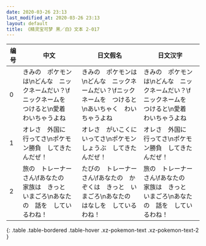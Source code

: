 ```yaml
---
date: 2020-03-26 23:13
last_modified_at: 2020-03-26 23:13
layout: default
title: 《精灵宝可梦 黑／白》文本 2-017
---
```

| 编号 | 中文 | 日文假名 | 日文汉字 |
| ---- | ---- | ---- | --- |
| 0 | きみの　ポケモンは\nどんな　ニックネームだい？\fニックネームを　つけると\n愛着　わいちゃうよね | きみの　ポケモンは\nどんな　ニックネームだい？\fニックネームを　つけると\nあいちゃく　わいちゃうよね | きみの　ポケモンは\nどんな　ニックネームだい？\fニックネームを　つけると\n愛着　わいちゃうよね |
| 1 | オレさ　外国に　行ってさ\nポケモン勝負　してきたんだぜ！ | オレさ　がいこくに　いってさ\nポケモンしょうぶ　してきたんだぜ！ | オレさ　外国に　行ってさ\nポケモン勝負　してきたんだぜ！ |
| 2 | 旅の　トレーナーさん\fあなたの　家族は　きっと　いまごろ\nあなたの　話を　しているわね！ | たびの　トレーナーさん\fあなたの　かぞくは　きっと　いまごろ\nあなたの　はなしを　しているわね！ | 旅の　トレーナーさん\fあなたの　家族は　きっと　いまごろ\nあなたの　話を　しているわね！ |
{: .table .table-bordered .table-hover .xz-pokemon-text .xz-pokemon-text-2 }